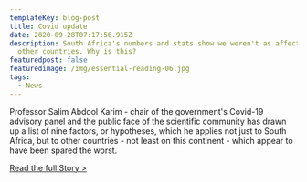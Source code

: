 ```yaml
---
templateKey: blog-post
title: Covid update
date: 2020-09-28T07:17:56.915Z
description: South Africa's numbers and stats show we weren't as affected as
  other countries. Why is this?
featuredpost: false
featuredimage: /img/essential-reading-06.jpg
tags:
  - News
---
```

Professor Salim Abdool Karim - chair of the government's Covid-19 advisory panel and the public face of the scientific community has drawn up a list of nine factors, or hypotheses, which he applies not just to South Africa, but to other countries - not least on this continent - which appear to have been spared the worst.

[Read the full Story >](https://www.bbc.com/news/world-africa-54207503)
